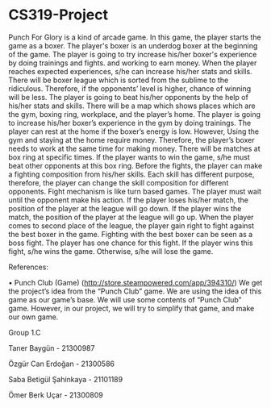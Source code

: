 # CS319-Project

Punch For Glory is a kind of arcade game. In this game, the player starts the game as a boxer. The player's boxer is an underdog boxer at the beginning of the game. The player is going to try increase his/her boxer's experience by doing trainings and fights. and working to earn money. When the player reaches expected experiences, s/he can increase his/her stats and skills. There will be boxer league which is sorted from the sublime to the ridiculous. Therefore, if the opponents’ level is higher, chance of winning will be less. The player is going to beat his/her opponents by the help of his/her stats and skills. There will be a map which shows places which are the gym, boxing ring, workplace, and the player’s home. The player is going to increase his/her boxer’s experience in the gym by doing trainings. The player can rest at the home if the boxer’s energy is low. However, Using the gym and staying at the home require money. Therefore, the player’s boxer needs to work at the same time for making money. There will be matches at box ring at specific times. If the player wants to win the game, s/he must beat other opponents at this box ring. Before the fights, the player can make a fighting composition from his/her skills. Each skill has different purpose, therefore, the player can change the skill composition for different opponents. Fight mechanism is like turn based games. The player must wait until the opponent make his action. If the player loses his/her match, the position of the player at the league will go down. If the player wins the match, the position of the player at the league will go up. When the player comes to second place of the league, the player gain right to fight against the best boxer in the game. Fighting with the best boxer can be seen as a boss fight. The player has one chance for this fight. If the player wins this fight, s/he wins the game. Otherwise, s/he will lose the game.

References:

•	Punch Club (Game) (http://store.steampowered.com/app/394310/)
We get the project’s idea from the “Punch Club” game. We are using the idea of this game as our game’s base. We will use some contents of “Punch Club” game. However, in our project, we will try to simplify that game, and make our own game.


Group 1.C

Taner Baygün - 21300987

Özgür Can Erdoğan - 21300586

Saba Betigül Şahinkaya - 21101189

Ömer Berk Uçar - 21300809

